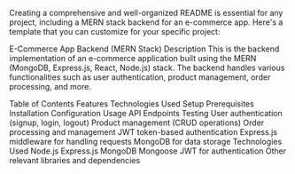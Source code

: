 
Creating a comprehensive and well-organized README is essential for any project, including a MERN stack backend for an e-commerce app. Here's a template that you can customize for your specific project:

E-Commerce App Backend (MERN Stack)
Description
This is the backend implementation of an e-commerce application built using the MERN (MongoDB, Express.js, React, Node.js) stack. The backend handles various functionalities such as user authentication, product management, order processing, and more.

Table of Contents
Features
Technologies Used
Setup
Prerequisites
Installation
Configuration
Usage
API Endpoints
Testing
User authentication (signup, login, logout)
Product management (CRUD operations)
Order processing and management
JWT token-based authentication
Express.js middleware for handling requests
MongoDB for data storage
Technologies Used
Node.js
Express.js
MongoDB
Mongoose
JWT for authentication
Other relevant libraries and dependencies
